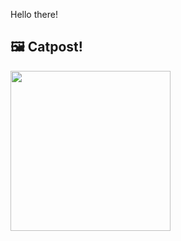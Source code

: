 Hello there!



## 🖼️ Catpost!

<sub>
    <img src="https://cdn2.thecatapi.com/images/vu.jpg" height="256">
</sub>

